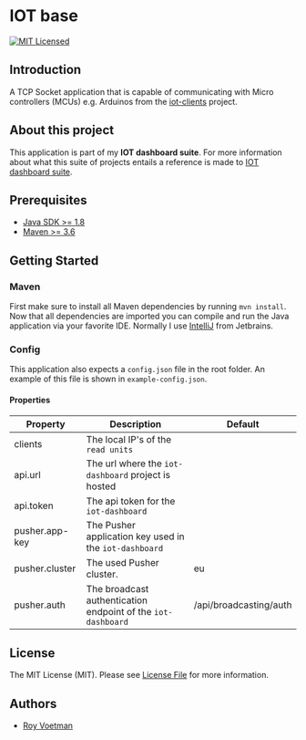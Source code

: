 # IOT base
[![MIT Licensed](https://img.shields.io/badge/license-MIT-brightgreen.svg?style=flat-square)](LICENSE)

## Introduction
A TCP Socket application that is capable of communicating with Micro controllers (MCUs) e.g. Arduinos from the [iot-clients](https://github.com/RoyVoetman/iot-clients/) project.

## About this project
This application is part of my **IOT dashboard suite**. For more information about what this suite of projects entails a reference is made to [IOT dashboard suite](https://github.com/RoyVoetman/iot-base/blob/master/docs/IOT%20dashboard%20suite.md).

## Prerequisites
* [Java SDK >= 1.8](https://www.oracle.com/technetwork/java/javase/downloads/jdk8-downloads-2133151.html)
* [Maven >= 3.6](https://maven.apache.org/)

## Getting Started
### Maven
First make sure to install all Maven dependencies by running `mvn install`. Now that all dependencies are imported you can compile and run the Java application via your favorite IDE. Normally I use [IntelliJ](https://www.jetbrains.com/idea/) from Jetbrains.

### Config
This application also expects a `config.json` file in the root folder. An example of this file is shown in `example-config.json`.

#### Properties
| Property       | Description                                                  | Default                |
|----------------|--------------------------------------------------------------|------------------------|
| clients        | The local IP's of the `read units`                           |                        |
| api.url        | The url where the `iot-dashboard` project is hosted          |                        |
| api.token      | The api token for the `iot-dashboard`                        |                        |
| pusher.app-key | The Pusher application key used in the `iot-dashboard`       |                        |
| pusher.cluster | The used Pusher cluster.                                     | eu                     |
| pusher.auth    | The broadcast authentication endpoint of the `iot-dashboard` | /api/broadcasting/auth |

## License
The MIT License (MIT). Please see [License File](LICENSE) for more information.

## Authors
* [Roy Voetman](https://www.royvoetman.nl)
